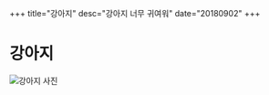 +++
title="강아지"
desc="강아지 너무 귀여워"
date="20180902"
+++

# 강아지

![강아지 사진](https://images.unsplash.com/photo-1508609540374-67d1601ba520?ixlib=rb-0.3.5&s=22992525238aca7bda1fb87ecb281505&auto=format&fit=crop&w=800&q=60)
